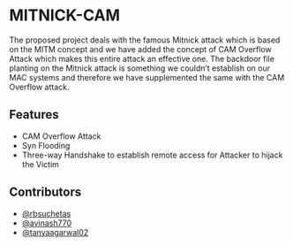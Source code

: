 # MITNICK-CAM



The proposed project deals with the famous Mitnick attack which is based on the MITM concept and we have added the concept of CAM Overflow Attack which makes this entire attack an effective one. The backdoor file planting on the Mitnick attack is something we couldn’t establish on our MAC systems and therefore we have supplemented the same with the CAM Overflow attack.



## Features



- CAM Overflow Attack
- Syn Flooding
- Three-way Handshake to establish remote access for Attacker to hijack the Victim



## Contributors



- [@rbsuchetas](https://github.com/rbsuchetas)
- [@avinash770](https://github.com/avinash770)
- [@tanyaagarwal02](https://github.com/tanyaagarwal02)
